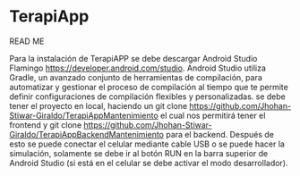 # TerapiApp
READ ME

Para la instalación de TerapiAPP se debe descargar Android Studio Flamingo https://developer.android.com/studio.
Android Studio utiliza Gradle, un avanzado conjunto de herramientas de compilación, para automatizar 
y gestionar el proceso  de compilación al tiempo que te permite definir configuraciones de compilación flexibles 
y personalizadas.
se debe tener el proyecto en local, haciendo un 
git clone https://github.com/Jhohan-Stiwar-Giraldo/TerapiAppMantenimiento el cual nos permitirá tener
el frontend y git clone https://github.com/Jhohan-Stiwar-Giraldo/TerapiAppBackendMantenimiento para el 
backend.
Después de esto se puede conectar el celular mediante cable USB o se puede hacer la simulación, solamente se debe ir al
botón RUN en la barra superior de Android Studio (si está en el celular se debe activar el modo desarrollador).
